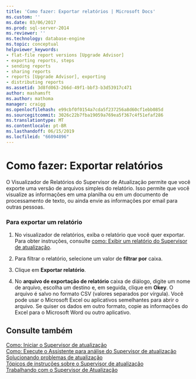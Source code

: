 ```yaml
---
title: 'Como fazer: Exportar relatórios | Microsoft Docs'
ms.custom: ''
ms.date: 03/06/2017
ms.prod: sql-server-2014
ms.reviewer: ''
ms.technology: database-engine
ms.topic: conceptual
helpviewer_keywords:
- flat-file report versions [Upgrade Advisor]
- exporting reports, steps
- sending reports
- sharing reports
- reports [Upgrade Advisor], exporting
- distributing reports
ms.assetid: 3d8fd063-266d-49f1-bbf3-b3d53917c471
author: mashamsft
ms.author: mathoma
manager: craigg
ms.openlocfilehash: e99cbf0f0154a7cda5f237256a8d60cf1ebb085d
ms.sourcegitcommit: 3026c22b7fba19059a769ea5f367c4f51efaf286
ms.translationtype: MT
ms.contentlocale: pt-BR
ms.lasthandoff: 06/15/2019
ms.locfileid: "66094896"
---
```

# <a name="how-to-export-reports"></a>Como fazer: Exportar relatórios
  O Visualizador de Relatórios do Supervisor de Atualização permite que você exporte uma versão de arquivos simples do relatório. Isso permite que você visualize as informações em uma planilha ou em um documento de processamento de texto, ou ainda envie as informações por email para outras pessoas.  
  
### <a name="to-export-a-report"></a>Para exportar um relatório  
  
1.  No visualizador de relatórios, exiba o relatório que você quer exportar. Para obter instruções, consulte [como: Exibir um relatório do Supervisor de atualização](../../../2014/sql-server/install/how-to-view-an-upgrade-advisor-report.md).  
  
2.  Para filtrar o relatório, selecione um valor de **filtrar por** caixa.  
  
3.  Clique em **Exportar relatório**.  
  
4.  No **arquivo de exportação de relatório** caixa de diálogo, digite um nome de arquivo, escolha um destino e, em seguida, clique em **Okey**. O arquivo é salvo no formato CSV (valores separados por vírgula). Você pode usar o Microsoft Excel ou aplicativos semelhantes para abrir o arquivo. Se quiser os dados em outro formato, copie as informações do Excel para o Microsoft Word ou outro aplicativo.  
  
## <a name="see-also"></a>Consulte também  
 [Como: Iniciar o Supervisor de atualização](../../../2014/sql-server/install/how-to-launch-upgrade-advisor.md)   
 [Como: Execute o Assistente para análise do Supervisor de atualização](../../../2014/sql-server/install/how-to-run-the-upgrade-advisor-analysis-wizard.md)   
 [Solucionando problemas de atualização](../../../2014/sql-server/install/resolving-upgrade-issues.md)   
 [Tópicos de instruções sobre o Supervisor de atualização](../../../2014/sql-server/install/upgrade-advisor-how-to-topics.md)   
 [Trabalhando com o Supervisor de Atualização](../../../2014/sql-server/install/working-with-upgrade-advisor.md)  
  
  
